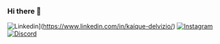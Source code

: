 ### Hi there 👋
![Linkedin](https://img.shields.io/badge/LinkedIn-0077B5?style=for-the-badge&logo=linkedin&logoColor=white)](https://www.linkedin.com/in/kaíque-delvizio/)
[![Instagram](https://img.shields.io/badge/Instagram-E4405F?style=for-the-badge&logo=instagram&logoColor=white)](https://www.instagram.com/kaiqueblight/)
[![Discord](https://img.shields.io/badge/Discord-7289DA?style=for-the-badge&logo=discord&logoColor=white)](https:/PlayerRetr0#0816/discord.com/channels/)

<!--
**PlayerRetr0/PlayerRetr0** is a ✨ _special_ ✨ repository because its `README.md` (this file) appears on your GitHub profile.

Here are some ideas to get you started:

- 🔭 I’m currently working on ...
- 🌱 I’m currently learning ...
- 👯 I’m looking to collaborate on ...
- 🤔 I’m looking for help with ...
- 💬 Ask me about ...
- 📫 How to reach me: ...
- 😄 Pronouns: ...
- ⚡ Fun fact: ...
-->

